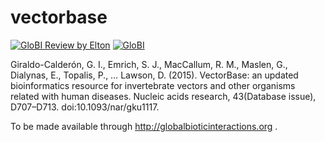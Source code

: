 # vectorbase
[![GloBI Review by Elton](../../actions/workflows/review.yml/badge.svg)](../../actions/workflows/review.yml) [![GloBI](http://api.globalbioticinteractions.org/interaction.svg?accordingTo=globi:globalbioticinteractions/vectorbase)](http://globalbioticinteractions.org/?accordingTo=globi:globalbioticinteractions/vectorbase)

Giraldo-Calderón, G. I., Emrich, S. J., MacCallum, R. M., Maslen, G., Dialynas, E., Topalis, P., … Lawson, D. (2015). VectorBase: an updated bioinformatics resource for invertebrate vectors and other organisms related with human diseases. Nucleic acids research, 43(Database issue), D707–D713. doi:10.1093/nar/gku1117.

To be made available through http://globalbioticinteractions.org  .
